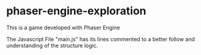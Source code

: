 # phaser-engine-exploration
This is a game developed with Phaser Engine

The Javascript File "main.js" has its lines commented to a better follow and understanding of the structure logic.


